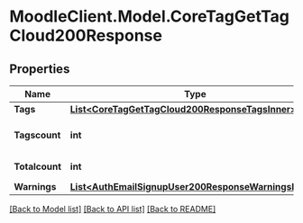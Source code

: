 # MoodleClient.Model.CoreTagGetTagCloud200Response

## Properties

Name | Type | Description | Notes
------------ | ------------- | ------------- | -------------
**Tags** | [**List&lt;CoreTagGetTagCloud200ResponseTagsInner&gt;**](CoreTagGetTagCloud200ResponseTagsInner.md) |  | 
**Tagscount** | **int** | Number of tags returned. | [default to null]
**Totalcount** | **int** | Total count of tags. | [default to null]
**Warnings** | [**List&lt;AuthEmailSignupUser200ResponseWarningsInner&gt;**](AuthEmailSignupUser200ResponseWarningsInner.md) |  | [optional] 

[[Back to Model list]](../README.md#documentation-for-models) [[Back to API list]](../README.md#documentation-for-api-endpoints) [[Back to README]](../README.md)

